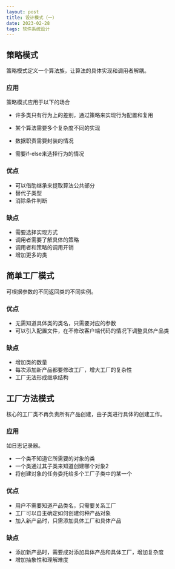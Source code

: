 ```yaml
---
layout: post
title: 设计模式（一）
date: 2023-02-28
tags: 软件系统设计
---
```


## 策略模式

策略模式定义一个算法族，让算法的具体实现和调用者解耦。

### 应用

策略模式应用于以下的场合

- 许多类只有行为上的差别，通过策略来实现行为配置和复用
- 某个算法需要多个复杂度不同的实现

- 数据职责需要封装的情况
- 需要if-else来选择行为的情况

### 优点

- 可以借助继承来提取算法公共部分
- 替代子类型
- 消除条件判断

### 缺点

- 需要选择实现方式
- 调用者需要了解具体的策略
- 调用者和策略的调用开销
- 增加更多的类

## 简单工厂模式

可根据参数的不同返回类的不同实例。

### 优点

- 无需知道具体类的类名，只需要对应的参数
- 可以引入配置文件，在不修改客户端代码的情况下调整具体产品类

### 缺点

- 增加类的数量
- 每次添加新产品都要修改工厂，增大工厂的复杂性
- 工厂无法形成继承结构

## 工厂方法模式

核心的工厂类不再负责所有产品创建，由子类进行具体的创建工作。

### 应用

如日志记录器。

- 一个类不知道它所需要的对象的类
- 一个类通过其子类来知道创建哪个对象2
- 将创建对象的任务委托给多个工厂子类中的某一个

### 优点

- 用户不需要知道产品类名，只需要关系工厂
- 工厂可以自主确定如何创建何种产品对象
- 加入新产品时，只需添加具体工厂和具体产品

### 缺点

- 添加新产品时，需要成对添加具体产品和具体工厂，增加复杂度
- 增加抽象性和理解难度